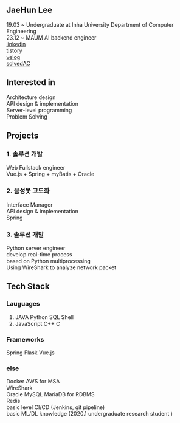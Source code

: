 ## JaeHun Lee 
19.03 ~ Undergraduate at Inha University Department of Computer Engineering<br>
23.12 ~ MAUM AI backend engineer<br>
[linkedin](https://www.linkedin.com/in/%EC%9E%AC%ED%9B%88-%EC%9D%B4-9371622b2/)   
[tistory](https://dkanrjtehahffk.tistory.com/)   
[velog](https://velog.io/@dlwogns/posts)   
[solvedAC](https://solved.ac/profile/qwww7778)   


## Interested in
Architecture design<br>
API design & implementation <br>
Server-level programming <br>
Problem Solving 



## Projects
### 1. 솔루션 개발
Web Fullstack engineer
<br>
Vue.js + Spring + myBatis + Oracle
### 2. 음성봇 고도화 
Interface Manager <br>
API design & implementation<br>
Spring
<br>
### 3. 솔루션 개발
Python server engineer
<br>
develop real-time process
<br>
based on Python multiprocessing
<br>
Using WireShark to analyze network packet
<br>

## Tech Stack 
### Lauguages
1) JAVA Python SQL Shell
2)  JavaScript C++ C 

### Frameworks
Spring Flask Vue.js 
### else
Docker AWS for MSA <br>
WireShark <br>
Oracle MySQL MariaDB for RDBMS<br>
Redis <br>
basic level CI/CD (Jenkins, git pipeline)<br>
basic ML/DL knowledge (2020.1 undergraduate research student )
